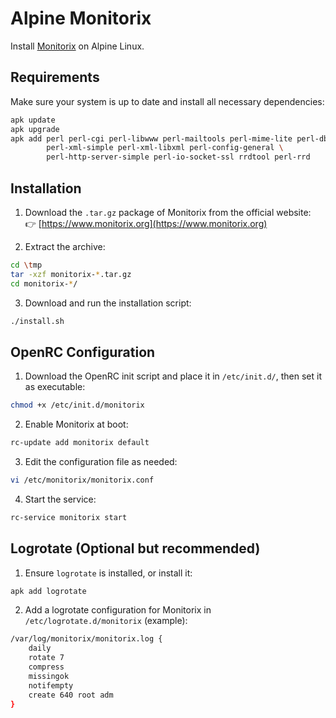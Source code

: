 # Alpine Monitorix

Install [Monitorix](https://www.monitorix.org) on Alpine Linux.

## Requirements

Make sure your system is up to date and install all necessary dependencies:

```sh
apk update
apk upgrade
apk add perl perl-cgi perl-libwww perl-mailtools perl-mime-lite perl-dbi \
        perl-xml-simple perl-xml-libxml perl-config-general \
        perl-http-server-simple perl-io-socket-ssl rrdtool perl-rrd
```

## Installation

1. Download the `.tar.gz` package of Monitorix from the official website:  
   👉 [https://www.monitorix.org](https://www.monitorix.org)

2. Extract the archive:

```sh
cd \tmp
tar -xzf monitorix-*.tar.gz
cd monitorix-*/
```

3. Download and run the installation script:

```sh
./install.sh
```

## OpenRC Configuration

1. Download the OpenRC init script and place it in `/etc/init.d/`, then set it as executable:

```sh
chmod +x /etc/init.d/monitorix
```

2. Enable Monitorix at boot:

```sh
rc-update add monitorix default
```

3. Edit the configuration file as needed:

```sh
vi /etc/monitorix/monitorix.conf
```

4. Start the service:

```sh
rc-service monitorix start
```

## Logrotate (Optional but recommended)

1. Ensure `logrotate` is installed, or install it:

```sh
apk add logrotate
```

2. Add a logrotate configuration for Monitorix in `/etc/logrotate.d/monitorix` (example):

```sh
/var/log/monitorix/monitorix.log {
    daily
    rotate 7
    compress
    missingok
    notifempty
    create 640 root adm
}
```
